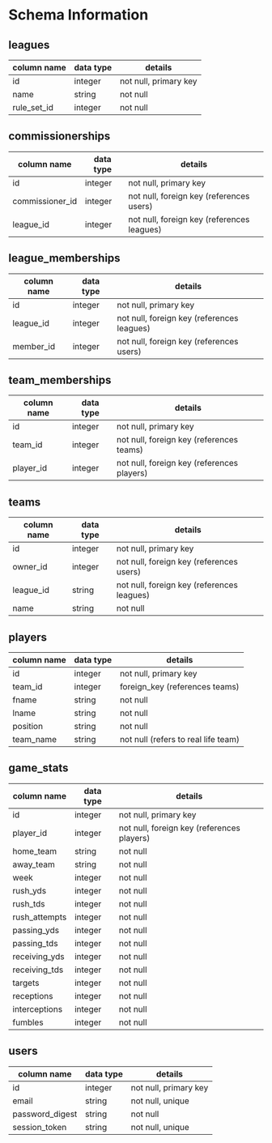 # Schema Information

## leagues
column name     | data type | details
----------------|-----------|-----------------------
id              | integer   | not null, primary key
name            | string    | not null
rule_set_id     | integer   | not null

## commissionerships
column name     | data type | details
----------------|-----------|-----------------------
id              | integer   | not null, primary key
commissioner_id | integer   | not null, foreign key (references users)
league_id       | integer   | not null, foreign key (references leagues)

## league_memberships
column name | data type | details
------------|-----------|-----------------------
id          | integer   | not null, primary key
league_id   | integer   | not null, foreign key (references leagues)
member_id   | integer   | not null, foreign key (references users)

## team_memberships
column name | data type | details
------------|-----------|-----------------------
id          | integer   | not null, primary key
team_id     | integer   | not null, foreign key (references teams)
player_id   | integer   | not null, foreign key (references players)

## teams
column name | data type | details
------------|-----------|-----------------------
id          | integer   | not null, primary key
owner_id    | integer   | not null, foreign key (references users)
league_id   | string    | not null, foreign key (references leagues)
name        | string    | not null

## players
column name | data type | details
------------|-----------|-----------------------
id          | integer   | not null, primary key
team_id     | integer   | foreign_key (references teams)
fname       | string    | not null
lname       | string    | not null
position    | string    | not null
team_name   | string    | not null (refers to real life team)

## game_stats
column name   | data type | details
--------------|-----------|-----------------------
id            | integer   | not null, primary key
player_id     | integer   | not null, foreign key (references players)
home_team     | string    | not null
away_team     | string    | not null
week          | integer   | not null
rush_yds      | integer   | not null
rush_tds      | integer   | not null
rush_attempts | integer   | not null
passing_yds   | integer   | not null
passing_tds   | integer   | not null
receiving_yds | integer   | not null
receiving_tds | integer   | not null
targets       | integer   | not null
receptions    | integer   | not null
interceptions | integer   | not null
fumbles       | integer   | not null

## users
column name     | data type | details
----------------|-----------|-----------------------
id              | integer   | not null, primary key
email           | string    | not null, unique
password_digest | string    | not null
session_token   | string    | not null, unique
